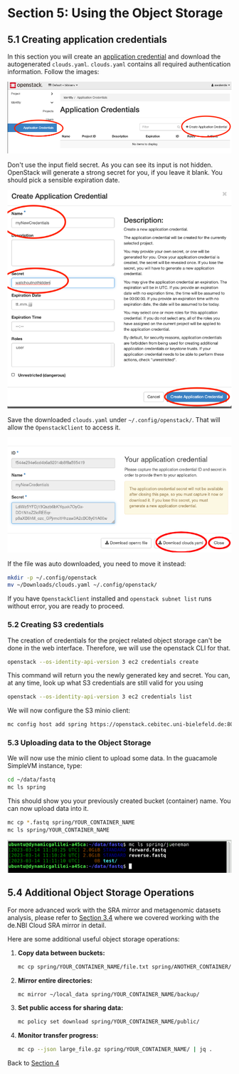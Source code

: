 # Section 5: Using the Object Storage

## 5.1 Creating application credentials

In this section you will create an [application
credential](https://access.redhat.com/documentation/zh-cn/red_hat_openstack_platform/14/html/users_and_identity_management_guide/application_credentials)
and download the autogenerated `clouds.yaml`. `clouds.yaml` contains all
required authentication information. Follow the images:

![Navigation](images/ac_screen1.png)

Don't use the input field secret. As you can see its input is not
hidden. OpenStack will generate a strong secret for you, if you leave it
blank. You should pick a sensible expiration date.

![Creation](images/ac_screen2.png)

Save the downloaded `clouds.yaml` under `~/.config/openstack/`. That
will allow the `OpenstackClient` to access it.

![Download](images/ac_screen3.png)

If the file was auto downloaded, you need to move it instead:

``` bash
mkdir -p ~/.config/openstack
mv ~/Downloads/clouds.yaml ~/.config/openstack/
```

If you have `OpenstackClient` installed and `openstack subnet list` runs
without error, you are ready to proceed.

### 5.2 Creating S3 credentials

The creation of credentials for the project related object storage can't
be done in the web interface. Therefore, we will use the openstack CLI
for that.

``` bash
openstack --os-identity-api-version 3 ec2 credentials create
```

This command will return you the newly generated key and secret. You
can, at any time, look up what S3 credentials are still valid for you
using

``` bash
openstack --os-identity-api-version 3 ec2 credentials list
```

We will now configure the S3 minio client:

``` bash
mc config host add spring https://openstack.cebitec.uni-bielefeld.de:8080/ <YOUR-ACCESS-KEY> <YOUR-SECRET-KEY>
```

### 5.3 Uploading data to the Object Storage

We will now use the minio client to upload some data. In the guacamole
SimpleVM instance, type:

``` bash
cd ~/data/fastq
mc ls spring
```

This should show you your previously created bucket (container) name.
You can now upload data into it.

``` bash
mc cp *.fastq spring/YOUR_CONTAINER_NAME
mc ls spring/YOUR_CONTAINER_NAME
```

![](figures/minio_verify.png)

## 5.4 Additional Object Storage Operations

For more advanced work with the SRA mirror and metagenomic datasets analysis, please refer to [Section 3.4](Part3.md#34-make-the-analysis-where-the-data-is-located) where we covered working with the de.NBI Cloud SRA mirror in detail.

Here are some additional useful object storage operations:

1. **Copy data between buckets:**
   ``` bash
   mc cp spring/YOUR_CONTAINER_NAME/file.txt spring/ANOTHER_CONTAINER/
   ```

2. **Mirror entire directories:**
   ``` bash
   mc mirror ~/local_data spring/YOUR_CONTAINER_NAME/backup/
   ```

3. **Set public access for sharing data:**
   ``` bash
   mc policy set download spring/YOUR_CONTAINER_NAME/public/
   ```

4. **Monitor transfer progress:**
   ``` bash
   mc cp --json large_file.gz spring/YOUR_CONTAINER_NAME/ | jq .
   ```

Back to [Section 4](Part4.md)
